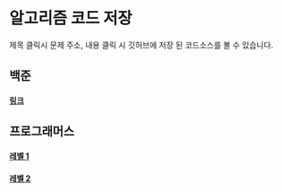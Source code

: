 # 알고리즘 코드 저장
제목 클릭시 문제 주소, 내용 클릭 시 깃허브에 저장 된 코드소스를 볼 수 있습니다.
## 백준
#### [링크](https://github.com/JeeSeongDeok/Algorithm/blob/master/%EB%B0%B1%EC%A4%80.md)

## 프로그래머스
#### [레벨 1](https://github.com/JeeSeongDeok/Algorithm/blob/master/programmers_level1.md)

#### [레벨 2](https://github.com/JeeSeongDeok/Algorithm/blob/master/programmers_level2.md)

